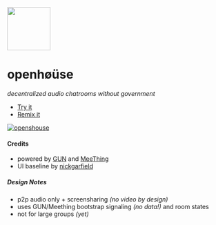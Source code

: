 <img src="https://avatars.githubusercontent.com/u/62837502?s=200&v=4" width=100 />

# openhøüse

_decentralized audio chatrooms without government_

- [Try it](https://openhouse-meething.glitch.me/)
- [Remix it](https://glitch.com/edit/#!/remix/openhouse-meething)

[![openshouse](https://user-images.githubusercontent.com/1423657/107402868-bffcf780-6b04-11eb-947e-6798ebaaad65.png)](https://openhouse-meething.glitch.me)

#### Credits
- powered by [GUN](https://gun.eco) and [MeeThing](https://meething.space)
- UI baseline by [nickgarfield](https://github.com/nickgarfield)

##### Design Notes
- p2p audio only + screensharing _(no video by design)_
- uses GUN/Meething bootstrap signaling _(no data!)_ and room states
- not for large groups _(yet)_
